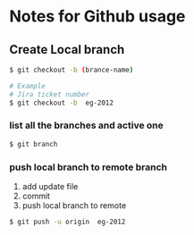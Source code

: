# Notes for Github usage

## Create Local branch

```sh
$ git checkout -b (brance-name)

# Example
# Jira ticket number
$ git checkout -b  eg-2012
```

### list all the branches and active one

```sh
$ git branch
```

### push local branch to remote branch

1. add update file
2. commit
3. push local branch to remote

```sh
$ git push -u origin  eg-2012

```
